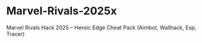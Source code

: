 # Marvel-Rivals-2025x
Marvel Rivals Hack 2025 – Heroic Edge Cheat Pack (Aimbot, Wallhack, Esp, Tracer)
